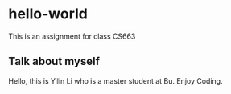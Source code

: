 # hello-world
This is an assignment for class CS663
## Talk about myself
Hello, this is Yilin Li who is a master student at Bu. Enjoy Coding.
